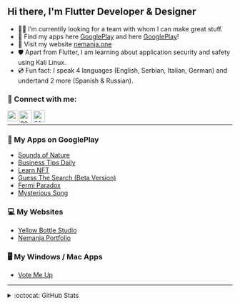 <!-- ### Hi there, I'm Nemanja - [nemanjacvetkovic1993.com][website] 👋 -->

<!-- [![Website](https://img.shields.io/website?label=codeSTACKr.com&style=for-the-badge&url=https%3A%2F%2Fcodestackr.com)](https://codestackr.com)
[![Twitter Follow](https://img.shields.io/twitter/follow/codeSTACKr?color=1DA1F2&logo=twitter&style=for-the-badge)](https://twitter.com/intent/follow?original_referer=https%3A%2F%2Fgithub.com%2FcodeSTACKr&screen_name=codeSTACKr) -->

## Hi there, I'm Flutter Developer & Designer

- 👨‍💻 I’m currentily looking for a team with whom I can make great stuff.
- 📲 Find my apps here [GooglePlay][googleplay2] and here [GooglePlay][googleplay1]!
- 🔭 Visit my website [nemanja.one][website]
- 🛡️ Apart from Flutter, I am learning about application security and safety using Kali Linux.
- 💿 Fun fact: I speak 4 languages (English, Serbian, Italian, German) and undertand 2 more (Spanish & Russian).

### 🔗 Connect with me:

[<img align="left" alt="nemanjacvetkovic1993 | LinkedIn" width="24px" src="https://raw.githubusercontent.com/rahuldkjain/github-profile-readme-generator/master/src/images/icons/Social/linked-in-alt.svg" />][linkedin]
<!-- [<img align="left" alt="nemanjacvetkovic1993 | Instagram" width="26px" src="https://raw.githubusercontent.com/rahuldkjain/github-profile-readme-generator/master/src/images/icons/Social/instagram.svg" />][instagram] -->
[<img align="left" alt="nemanjacvetkovic1993 | Telegram" width="28px" src="https://github.com/mach1el/pchat/blob/master/server/telegram.svg" />][telegram]
[<img align="left" alt="nemanjacvetkovic1993 | Dribbble" width="26px" src="https://raw.githubusercontent.com/rahuldkjain/github-profile-readme-generator/master/src/images/icons/Social/dribbble.svg" />][dribbble]

<!--
### Languages and Tools:

[<img align="left" alt="flutter" width="26px" src="https://raw.githubusercontent.com/github/explore/80688e429a7d4ef2fca1e82350fe8e3517d3494d/topics/flutter/flutter.png" />][googleplay]
[<img align="left" alt="Visual Studio Code" width="26px" src="https://raw.githubusercontent.com/github/explore/80688e429a7d4ef2fca1e82350fe8e3517d3494d/topics/visual-studio-code/visual-studio-code.png" />][googleplay]
[<img align="left" alt="Git" width="26px" src="https://raw.githubusercontent.com/github/explore/80688e429a7d4ef2fca1e82350fe8e3517d3494d/topics/git/git.png" />][googleplay]
[<img align="left" alt="GitHub" width="26px" src="https://raw.githubusercontent.com/github/explore/78df643247d429f6cc873026c0622819ad797942/topics/github/github.png" />][googleplay]
[<img align="left" alt="Terminal" width="26px" src="https://raw.githubusercontent.com/github/explore/80688e429a7d4ef2fca1e82350fe8e3517d3494d/topics/terminal/terminal.png" />][googleplay]
[<img align="left" alt="SQL" width="26px" src="https://raw.githubusercontent.com/github/explore/80688e429a7d4ef2fca1e82350fe8e3517d3494d/topics/sql/sql.png" />][googleplay]
[<img align="left" alt="MySQL" width="26px" src="https://raw.githubusercontent.com/github/explore/80688e429a7d4ef2fca1e82350fe8e3517d3494d/topics/mysql/mysql.png" />][googleplay]
[<img align="left" alt="HTML5" width="26px" src="https://raw.githubusercontent.com/github/explore/80688e429a7d4ef2fca1e82350fe8e3517d3494d/topics/html/html.png" />][googleplay]
[<img align="left" alt="CSS3" width="26px" src="https://raw.githubusercontent.com/github/explore/80688e429a7d4ef2fca1e82350fe8e3517d3494d/topics/css/css.png" />][googleplay]
-->
<br />

---

### 📱 My Apps on GooglePlay

<!-- APPS:START -->

- [Sounds of Nature][appSON]
- [Business Tips Daily][appBTD]
- [Learn NFT][appLN]
- [Guess The Search (Beta Version)][appGTS]
- [Fermi Paradox][appFP]
- [Mysterious Song][appTMS]

### 💻 My Websites
- [Yellow Bottle Studio][appYBS]
- [Nemanja Portfolio][appNW]

### 🖥️ My Windows / Mac Apps
- [Vote Me Up][appVMU]

<!-- APPS:END -->
---

<details>
  <summary>:octocat:  GitHub Stats</summary>

  <img align="left" alt="NemanjaCvetkovic1993's GitHub Stats" src="https://github-readme-stats.vercel.app/api/?username=nemanjacvetkovic1993&count_private=true&theme=tokyonight&showicons=true" />

</details>
<!-- <details>
  <summary>:zap: Most Used Languages</summary>

  <!-- <img align="left" alt="NemanjaCvetkovic1993's Most Used Languages" src="https://github-readme-stats.vercel.app/api/top-langs/?username=nemanjacvetkovic1993&langs_count=5&theme=tokyonight" />

</details> -->

[website]: https://nemanja.one
[instagram]: https://instagram.com/nemanja.cv
[linkedin]: https://www.linkedin.com/in/nemanja-cvetkovic/
[telegram]: https://t.me/NemanjaCvetkovic
[dribbble]: https://dribbble.com/NemanjaCvetkovic
[googleplay1]: https://play.google.com/store/apps/dev?id=7317299848601666651
[googleplay2]: https://play.google.com/store/apps/dev?id=7246978568524895246

[appLN]: https://play.google.com/store/apps/details?id=com.neonrevolutionstudio.learnnft
[appSON]: https://play.google.com/store/apps/details?id=com.yellowbottlestudio.soundsofnature
[appBTD]: https://play.google.com/store/apps/details?id=com.neonrevolutionstudio.businesstipsdaily
[appGTS]: https://play.google.com/store/apps/details?id=com.yellowbottlestudio.guessthesearch
[appTMS]: https://play.google.com/store/apps/details?id=com.yellowbottlestudio.themysterioussong
[appFP]: https://play.google.com/store/apps/details?id=com.yellowbottlestudio.fermiparadox

[appYBS]: https://www.yellowbottlestudio.com
[appNW]: https://www.nemanja.one

[appVMU]: https://www.yellowbottlestudio.com/vote-me-up


<!--
**NemanjaCvetkovic1993/NemanjaCvetkovic1993** is a ✨ _special_ ✨ repository because its `README.md` (this file) appears on your GitHub profile.

Here are some ideas to get you started:

- 🔭 I’m currently working on ...
- 🌱 I’m currently learning ...
- 👯 I’m looking to collaborate on ...
- 🤔 I’m looking for help with ...
- 💬 Ask me about ...
- 📫 How to reach me: ...
- 😄 Pronouns: ...
- ⚡ Fun fact: ...
-->
